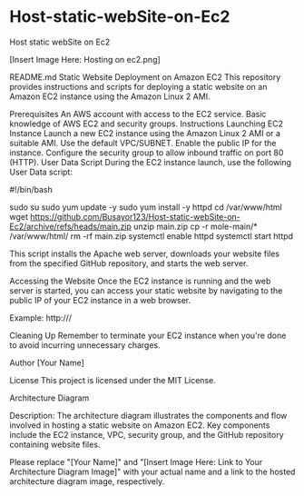 

# Host-static-webSite-on-Ec2
Host static webSite on Ec2

[Insert Image Here: Hosting on ec2.png]

README.md
Static Website Deployment on Amazon EC2
This repository provides instructions and scripts for deploying a static website on an Amazon EC2 instance using the Amazon Linux 2 AMI.

Prerequisites
An AWS account with access to the EC2 service.
Basic knowledge of AWS EC2 and security groups.
Instructions
Launching EC2 Instance
Launch a new EC2 instance using the Amazon Linux 2 AMI or a suitable AMI.
Use the default VPC/SUBNET.
Enable the public IP for the instance.
Configure the security group to allow inbound traffic on port 80 (HTTP).
User Data Script
During the EC2 instance launch, use the following User Data script:


#!/bin/bash

sudo su
sudo yum update -y
sudo yum install -y httpd
cd /var/www/html
wget https://github.com/Busayor123/Host-static-webSite-on-Ec2/archive/refs/heads/main.zip
unzip main.zip
cp -r mole-main/* /var/www/html/
rm -rf main.zip
systemctl enable httpd
systemctl start httpd

This script installs the Apache web server, downloads your website files from the specified GitHub repository, and starts the web server.

Accessing the Website
Once the EC2 instance is running and the web server is started, you can access your static website by navigating to the public IP of your EC2 instance in a web browser.

Example: http://<public-ip>/

Cleaning Up
Remember to terminate your EC2 instance when you're done to avoid incurring unnecessary charges.

Author
[Your Name]

License
This project is licensed under the MIT License.

Architecture Diagram


Description: The architecture diagram illustrates the components and flow involved in hosting a static website on Amazon EC2. Key components include the EC2 instance, VPC, security group, and the GitHub repository containing website files.

Please replace "[Your Name]" and "[Insert Image Here: Link to Your Architecture Diagram Image]" with your actual name and a link to the hosted architecture diagram image, respectively.
